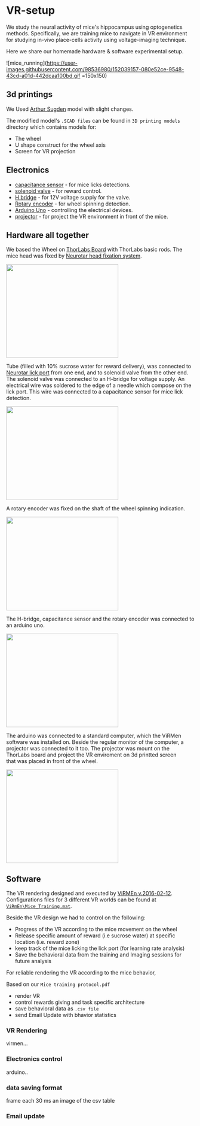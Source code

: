# VR-setup

We study the neural activity of mice's hippocampus using optogenetics methods.
Specifically, we are training mice to navigate in VR environment for studying in-vivo place-cells activity using voltage-imaging technique.

Here we share our homemade hardware &amp; software experimental setup.

![mice_running](https://user-images.githubusercontent.com/98536980/152039157-080e52ce-9548-43cd-a01d-442dcaa100bd.gif =150x150)

## 3d printings
 
 We Used [Arthur Sugden](https://github.com/asugden/bebox/tree/master/3d/wheel) model with slight changes.
 
 The modified model's `.SCAD files` can be found in `3D printing models` directory which contains models for:
 
 - The wheel
 - U shape construct for the wheel axis
 - Screen for VR projection
 
 
## Electronics

- [capacitance sensor](https://www.sparkfun.com/products/12041) - for mice licks detections.
- [solenoid valve](https://theleedifference.com/products/#solenoid-valves/3) - for reward control.
- [H bridge](https://m.banggood.com/10-Pcs-Geekcreit-L298N-Dual-H-Bridge-Stepper-Motor-Driver-Board-p-1054211.html?utm_source=googleshopping&utm_source=googleshopping&utm_medium=cpc_organic&utm_medium=cpc_bgs&gmcCountry=IL&utm_content=minha&utm_content=sandra&utm_campaign=minha-il-en-mb&utm_campaign=sandra-ssc-il-all-0507&currency=ILS&cur_warehouse=CN&createTmp=1&ad_id=519822680399&gclid=Cj0KCQiA6NOPBhCPARIsAHAy2zBwOR6kqKPrn7NYVQt2XXXowL66YlR-dfJfsxjh51QuHRhCAJZCJ7saAtPREALw_wcB) - for 12V voltage supply for the valve.
- [Rotary encoder](https://www.ia.omron.com/data_pdf/cat/e6b2-c_ds_e_6_1_csm491.pdf?id=487) - for wheel spinning detection.
- [Arduino Uno](https://docs.arduino.cc/hardware/uno-rev3) - controlling the electrical devices.
- [projector](https://docs.arduino.cc/hardware/uno-rev3) - for project the VR environment in front of the mice.

## Hardware all together

 We based the Wheel on [ThorLabs Board](https://www.thorlabs.com/newgrouppage9.cfm?objectgroup_id=159) with ThorLabs basic rods.
 The mice head was fixed by [Neurotar head fixation system](https://www.neurotar.com/the-mobile-homecage/#stability).
 
<img src="https://user-images.githubusercontent.com/98536980/152039318-e970ad76-c7f7-4bf8-936f-f8c45221edb3.jpeg" width="300" height="250">

 Tube (filled with 10% sucrose water for reward delivery), was connected to [Neurotar lick port](https://www.neurotar.com/the-mobile-homecage/#stability) 
 from one end, and to solenoid valve from the other end. 
 The solenoid valve was connected to an H-bridge for voltage supply.
 An electrical wire was soldered to the edge of a needle which compose on the lick port.
 This wire was connected to a capacitance sensor for mice lick detection.

<img src="https://user-images.githubusercontent.com/98536980/152039358-6db3975e-dfc3-45fc-8f1e-7cf7f580c015.jpeg" width="300" height="250">

 A rotary encoder was fixed on the shaft of the wheel spinning indication.
  
<img src="https://user-images.githubusercontent.com/98536980/152039393-15f94a31-0364-4099-9c3a-60a78214d7ac.jpeg" width="300" height="250">

 The H-bridge, capacitance sensor and the rotary encoder was connected to an arduino uno.

<img src="https://user-images.githubusercontent.com/98536980/152039435-4651bff2-0bc8-4c9e-abc8-89927eab6add.jpeg" width="300" height="250">

 The arduino was connected to a standard computer, which the ViRMen software was installed on.
 Beside the regular monitor of the computer, a projector was connected to it too.
 The projector was mount on the ThorLabs board and project the VR enviroment on 3d printted screen\
 that was placed in front of the wheel.
 
<img src="https://user-images.githubusercontent.com/98536980/152039487-7858f3c2-c7bf-4502-821c-9ef62dac772b.jpeg" width="300" height="250">
 
## Software

The VR rendering designed and executed by [ViRMEn v.2016-02-12](http://pni.princeton.edu/pni-software-tools/virmen-download).
Configurations files for 3 different VR worlds can be found at [`ViRmEn\Mice_Training.mat`](https://github.com/yoavadamlab/VR-setup/tree/main/ViRmEn).

Beside the VR design we had to control on the following:
- Progress of the VR according to the mice movement on the wheel
- Release specific amount of reward (i.e sucrose water) at specific location (i.e. reward zone)
- keep track of the mice licking the lick port (for learning rate analysis)
- Save the behavioral data from the training and Imaging sessions for future analysis

For reliable rendering the VR according to the mice behavior,

Based on our `Mice training protocol.pdf` 

- render VR 
- control rewards giving and task specific architecture
- save behavioral data as `.csv file`
- send Email Update with bhavior statistics

### VR Rendering

virmen...

### Electronics control

arduino..

### data saving format
frame each 30 ms
an image of the csv table

### Email update


